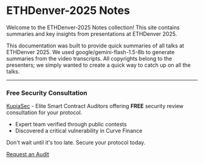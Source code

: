 # ETHDenver-2025 Notes

Welcome to the ETHDenver-2025 Notes collection! This site contains summaries and key insights from presentations at ETHDenver 2025.

This documentation was built to provide quick summaries of all talks at ETHDenver 2025. We used google/gemini-flash-1.5-8b to generate summaries from the video transcripts. All copyrights belong to the presenters; we simply wanted to create a quick way to catch up on all the talks.

---
### Free Security Consultation

 [KupiaSec](https://www.kupia.io) - Elite Smart Contract Auditors offering **FREE** security review consultation for your protocol.

- Expert team verified through public contests
- Discovered a critical vulnerability in Curve Finance


Don't wait until it's too late. Secure your protocol today.


[Request an Audit](https://www.kupia.io/request-an-audit)
